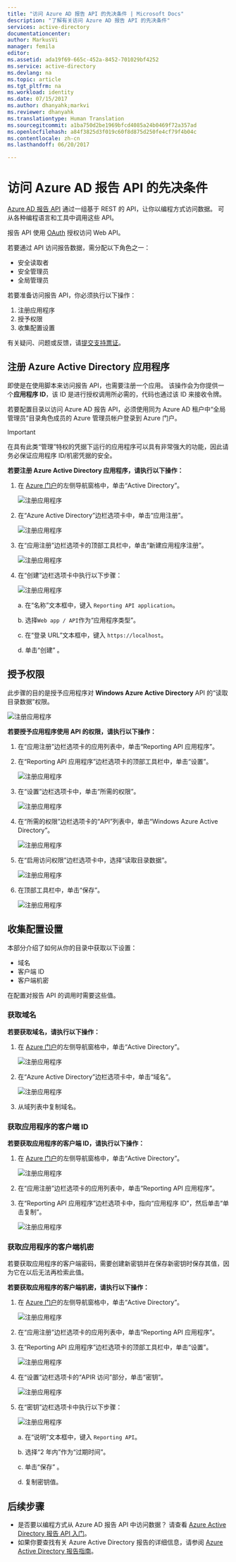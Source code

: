 ```yaml
---
title: "访问 Azure AD 报告 API 的先决条件 | Microsoft Docs"
description: "了解有关访问 Azure AD 报告 API 的先决条件"
services: active-directory
documentationcenter: 
author: MarkusVi
manager: femila
editor: 
ms.assetid: ada19f69-665c-452a-8452-701029bf4252
ms.service: active-directory
ms.devlang: na
ms.topic: article
ms.tgt_pltfrm: na
ms.workload: identity
ms.date: 07/15/2017
ms.author: dhanyahk;markvi
ms.reviewer: dhanyahk
ms.translationtype: Human Translation
ms.sourcegitcommit: a1ba750d2be1969bfcd4085a24b0469f72a357ad
ms.openlocfilehash: a84f3825d3f019c60f8d875d250fe4cf79f4b04c
ms.contentlocale: zh-cn
ms.lasthandoff: 06/20/2017

---
```

# <a name="prerequisites-to-access-the-azure-ad-reporting-api"></a>访问 Azure AD 报告 API 的先决条件

[Azure AD 报告 API](https://msdn.microsoft.com/library/azure/ad/graph/howto/azure-ad-reports-and-events-preview) 通过一组基于 REST 的 API，让你以编程方式访问数据。 可从各种编程语言和工具中调用这些 API。

报告 API 使用 [OAuth](https://msdn.microsoft.com/library/azure/dn645545.aspx) 授权访问 Web API。 

若要通过 API 访问报告数据，需分配以下角色之一：

- 安全读取者
- 安全管理员
- 全局管理员


若要准备访问报告 API，你必须执行以下操作：

1. 注册应用程序 
2. 授予权限 
3. 收集配置设置 

有关疑问、问题或反馈，请[提交支持票证](https://docs.microsoft.com/en-us/azure/active-directory/active-directory-troubleshooting-support-howto)。

## <a name="register-an-azure-active-directory-application"></a>注册 Azure Active Directory 应用程序

即使是在使用脚本来访问报告 API，也需要注册一个应用。 该操作会为你提供一个**应用程序 ID**，该 ID 是进行授权调用所必需的，代码也通过该 ID 来接收令牌。

若要配置目录以访问 Azure AD 报告 API，必须使用同为 Azure AD 租户中“全局管理员”目录角色成员的 Azure 管理员帐户登录到 Azure 门户。

> [!IMPORTANT]
> 在具有此类“管理”特权的凭据下运行的应用程序可以具有非常强大的功能，因此请务必保证应用程序 ID/机密凭据的安全。
> 


**若要注册 Azure Active Directory 应用程序，请执行以下操作：**

1. 在 [Azure 门户](https://portal.azure.com)的左侧导航窗格中，单击“Active Directory”。
   
    ![注册应用程序](./media/active-directory-reporting-api-prerequisites-azure-portal/01.png) 

2. 在“Azure Active Directory”边栏选项卡中，单击“应用注册”。

    ![注册应用程序](./media/active-directory-reporting-api-prerequisites-azure-portal/02.png) 

3. 在“应用注册”边栏选项卡的顶部工具栏中，单击“新建应用程序注册”。

    ![注册应用程序](./media/active-directory-reporting-api-prerequisites-azure-portal/03.png)

4. 在“创建”边栏选项卡中执行以下步骤：

    ![注册应用程序](./media/active-directory-reporting-api-prerequisites-azure-portal/04.png)

    a. 在“名称”文本框中，键入 `Reporting API application`。

    b. 选择`Web app / API`作为“应用程序类型”。

    c. 在“登录 URL”文本框中，键入 `https://localhost`。

    d. 单击“创建” 。 


## <a name="grant-permissions"></a>授予权限 

此步骤的目的是授予应用程序对 **Windows Azure Active Directory** API 的“读取目录数据”权限。

![注册应用程序](./media/active-directory-reporting-api-prerequisites-azure-portal/16.png)
 

**若要授予应用程序使用 API 的权限，请执行以下操作：**

1. 在“应用注册”边栏选项卡的应用列表中，单击“Reporting API 应用程序”。

2. 在“Reporting API 应用程序”边栏选项卡的顶部工具栏中，单击“设置”。 

    ![注册应用程序](./media/active-directory-reporting-api-prerequisites-azure-portal/05.png)

3. 在“设置”边栏选项卡中，单击“所需的权限”。 

    ![注册应用程序](./media/active-directory-reporting-api-prerequisites-azure-portal/06.png)

4. 在“所需的权限”边栏选项卡的“API”列表中，单击“Windows Azure Active Directory”。 

    ![注册应用程序](./media/active-directory-reporting-api-prerequisites-azure-portal/07.png)

5. 在“启用访问权限”边栏选项卡中，选择“读取目录数据”。 

    ![注册应用程序](./media/active-directory-reporting-api-prerequisites-azure-portal/08.png)

6. 在顶部工具栏中，单击“保存”。

    ![注册应用程序](./media/active-directory-reporting-api-prerequisites-azure-portal/15.png)

## <a name="gather-configuration-settings"></a>收集配置设置 
本部分介绍了如何从你的目录中获取以下设置：

* 域名
* 客户端 ID
* 客户端机密

在配置对报告 API 的调用时需要这些值。 

### <a name="get-your-domain-name"></a>获取域名

**若要获取域名，请执行以下操作：**

1. 在 [Azure 门户](https://portal.azure.com)的左侧导航窗格中，单击“Active Directory”。
   
    ![注册应用程序](./media/active-directory-reporting-api-prerequisites-azure-portal/01.png) 

2. 在“Azure Active Directory”边栏选项卡中，单击“域名”。

    ![注册应用程序](./media/active-directory-reporting-api-prerequisites-azure-portal/09.png) 

3. 从域列表中复制域名。


### <a name="get-your-applications-client-id"></a>获取应用程序的客户端 ID

**若要获取应用程序的客户端 ID，请执行以下操作：**

1. 在 [Azure 门户](https://portal.azure.com)的左侧导航窗格中，单击“Active Directory”。
   
    ![注册应用程序](./media/active-directory-reporting-api-prerequisites-azure-portal/01.png) 

2. 在“应用注册”边栏选项卡的应用列表中，单击“Reporting API 应用程序”。

3. 在“Reporting API 应用程序”边栏选项卡中，指向“应用程序 ID”，然后单击“单击复制”。

    ![注册应用程序](./media/active-directory-reporting-api-prerequisites-azure-portal/11.png) 



### <a name="get-your-applications-client-secret"></a>获取应用程序的客户端机密
若要获取应用程序的客户端密码，需要创建新密钥并在保存新密钥时保存其值，因为它在以后无法再检索此值。

**若要获取应用程序的客户端机密，请执行以下操作：**

1. 在 [Azure 门户](https://portal.azure.com)的左侧导航窗格中，单击“Active Directory”。
   
    ![注册应用程序](./media/active-directory-reporting-api-prerequisites-azure-portal/01.png) 

2. 在“应用注册”边栏选项卡的应用列表中，单击“Reporting API 应用程序”。


3. 在“Reporting API 应用程序”边栏选项卡的顶部工具栏中，单击“设置”。 

    ![注册应用程序](./media/active-directory-reporting-api-prerequisites-azure-portal/05.png)

4. 在“设置”边栏选项卡的“APIR 访问”部分，单击“密钥”。 

    ![注册应用程序](./media/active-directory-reporting-api-prerequisites-azure-portal/12.png)


5. 在“密钥”边栏选项卡中执行以下步骤：

    ![注册应用程序](./media/active-directory-reporting-api-prerequisites-azure-portal/14.png)

    a. 在“说明”文本框中，键入 `Reporting API`。

    b. 选择“2 年内”作为“过期时间”。

    c. 单击“保存” 。

    d. 复制密钥值。


## <a name="next-steps"></a>后续步骤
* 是否要以编程方式从 Azure AD 报告 API 中访问数据？ 请查看 [Azure Active Directory 报告 API 入门](active-directory-reporting-api-getting-started.md)。
* 如果你要查找有关 Azure Active Directory 报告的详细信息，请参阅 [Azure Active Directory 报告指南](active-directory-reporting-guide.md)。  


